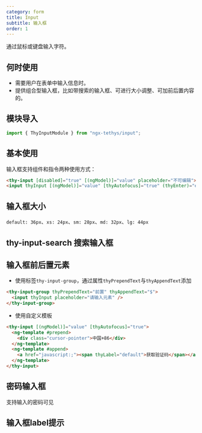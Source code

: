 ```yaml
---
category: form
title: Input
subtitle: 输入框
order: 1
---
```


<div class="dg-alert dg-alert-info">通过鼠标或键盘输入字符。</div>

## 何时使用

- 需要用户在表单中输入信息时。
- 提供组合型输入框，比如带搜索的输入框、可进行大小调整、可加前后置内容的。

## 模块导入
```ts
import { ThyInputModule } from "ngx-tethys/input";
```


## 基本使用

输入框支持组件和指令两种使用方式：
```html
<thy-input [disabled]="true" [(ngModel)]="value" placeholder="不可编辑"></thy-input>
<input thyInput [(ngModel)]="value" [thyAutofocus]="true" (thyEnter)="enter()" placeholder="请输入" />
```

<example name="thy-input-basic-example" />  

## 输入框大小
`default: 36px`、`xs: 24px`、`sm: 28px`、`md: 32px`、`lg: 44px`

<example name="thy-input-size-example" /> 



## thy-input-search 搜索输入框

<example name="thy-input-search-example" />  


## 输入框前后置元素

- 使用标签`thy-input-group`，通过属性`thyPrependText`与`thyAppendText`添加

```html
<thy-input-group thyPrependText="前置" thyAppendText="$">
  <input thyInput placeholder="请输入元素" />
</thy-input-group>
```
- 使用自定义模板

```html
<thy-input [(ngModel)]="value" [thyAutofocus]="true">
  <ng-template #prepend>
    <div class="cursor-pointer">中国+86</div>
  </ng-template>
  <ng-template #append>
    <a href="javascript:;"><span thyLabel="default">获取验证码</span></a>
  </ng-template>
</thy-input>
```

<example name="thy-input-prepend-append-example" />  


## 密码输入框
支持输入的密码可见

<example name="thy-input-password-example" />

## 输入框label提示

<example name="thy-input-label-example" />